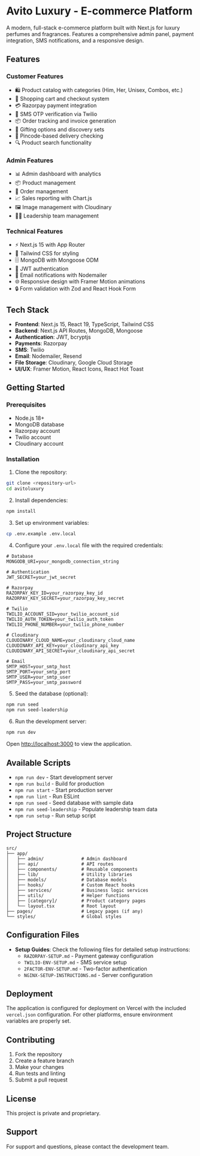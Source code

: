 # Avito Luxury - E-commerce Platform

A modern, full-stack e-commerce platform built with Next.js for luxury perfumes and fragrances. Features a comprehensive admin panel, payment integration, SMS notifications, and a responsive design.

## Features

### Customer Features
- 🛍️ Product catalog with categories (Him, Her, Unisex, Combos, etc.)
- 🛒 Shopping cart and checkout system
- 💳 Razorpay payment integration
- 📱 SMS OTP verification via Twilio
- 📦 Order tracking and invoice generation
- 🎁 Gifting options and discovery sets
- 📍 Pincode-based delivery checking
- 🔍 Product search functionality

### Admin Features
- 📊 Admin dashboard with analytics
- 📦 Product management
- 👥 Order management
- 📈 Sales reporting with Chart.js
- 🖼️ Image management with Cloudinary
- 👨‍💼 Leadership team management

### Technical Features
- ⚡ Next.js 15 with App Router
- 🎨 Tailwind CSS for styling
- 🗄️ MongoDB with Mongoose ODM
- 🔐 JWT authentication
- 📧 Email notifications with Nodemailer
- 🌐 Responsive design with Framer Motion animations
- 🔒 Form validation with Zod and React Hook Form

## Tech Stack

- **Frontend**: Next.js 15, React 19, TypeScript, Tailwind CSS
- **Backend**: Next.js API Routes, MongoDB, Mongoose
- **Authentication**: JWT, bcryptjs
- **Payments**: Razorpay
- **SMS**: Twilio
- **Email**: Nodemailer, Resend
- **File Storage**: Cloudinary, Google Cloud Storage
- **UI/UX**: Framer Motion, React Icons, React Hot Toast

## Getting Started

### Prerequisites

- Node.js 18+ 
- MongoDB database
- Razorpay account
- Twilio account
- Cloudinary account

### Installation

1. Clone the repository:
```bash
git clone <repository-url>
cd avitoluxury
```

2. Install dependencies:
```bash
npm install
```

3. Set up environment variables:
```bash
cp .env.example .env.local
```

4. Configure your `.env.local` file with the required credentials:
```env
# Database
MONGODB_URI=your_mongodb_connection_string

# Authentication
JWT_SECRET=your_jwt_secret

# Razorpay
RAZORPAY_KEY_ID=your_razorpay_key_id
RAZORPAY_KEY_SECRET=your_razorpay_key_secret

# Twilio
TWILIO_ACCOUNT_SID=your_twilio_account_sid
TWILIO_AUTH_TOKEN=your_twilio_auth_token
TWILIO_PHONE_NUMBER=your_twilio_phone_number

# Cloudinary
CLOUDINARY_CLOUD_NAME=your_cloudinary_cloud_name
CLOUDINARY_API_KEY=your_cloudinary_api_key
CLOUDINARY_API_SECRET=your_cloudinary_api_secret

# Email
SMTP_HOST=your_smtp_host
SMTP_PORT=your_smtp_port
SMTP_USER=your_smtp_user
SMTP_PASS=your_smtp_password
```

5. Seed the database (optional):
```bash
npm run seed
npm run seed-leadership
```

6. Run the development server:
```bash
npm run dev
```

Open [http://localhost:3000](http://localhost:3000) to view the application.

## Available Scripts

- `npm run dev` - Start development server
- `npm run build` - Build for production
- `npm run start` - Start production server
- `npm run lint` - Run ESLint
- `npm run seed` - Seed database with sample data
- `npm run seed-leadership` - Populate leadership team data
- `npm run setup` - Run setup script

## Project Structure

```
src/
├── app/
│   ├── admin/              # Admin dashboard
│   ├── api/                # API routes
│   ├── components/         # Reusable components
│   ├── lib/                # Utility libraries
│   ├── models/             # Database models
│   ├── hooks/              # Custom React hooks
│   ├── services/           # Business logic services
│   ├── utils/              # Helper functions
│   ├── [category]/         # Product category pages
│   └── layout.tsx          # Root layout
├── pages/                  # Legacy pages (if any)
└── styles/                 # Global styles
```

## Configuration Files

- **Setup Guides**: Check the following files for detailed setup instructions:
  - `RAZORPAY-SETUP.md` - Payment gateway configuration
  - `TWILIO-ENV-SETUP.md` - SMS service setup
  - `2FACTOR-ENV-SETUP.md` - Two-factor authentication
  - `NGINX-SETUP-INSTRUCTIONS.md` - Server configuration

## Deployment

The application is configured for deployment on Vercel with the included `vercel.json` configuration. For other platforms, ensure environment variables are properly set.

## Contributing

1. Fork the repository
2. Create a feature branch
3. Make your changes
4. Run tests and linting
5. Submit a pull request

## License

This project is private and proprietary.

## Support

For support and questions, please contact the development team.
